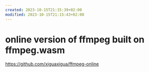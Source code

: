 ```yaml
---
created: 2023-10-15T21:15:39+02:00
modified: 2023-10-15T21:15:43+02:00
---
```


# online version of ffmpeg built on ffmpeg.wasm

<https://github.com/xiguaxigua/ffmpeg-online>
